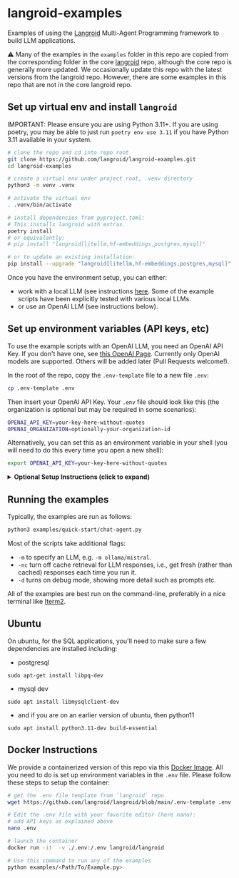 # langroid-examples


Examples of using the [Langroid](https://github.com/langroid/langroid) Multi-Agent 
Programming framework to build LLM applications.

:warning: Many of the examples in the `examples` folder in this repo are copied
from the corresponding folder in the core [langroid](https://github.com/langroid/langroid) repo, although the core repo is  generally more updated.
We occasionally update this repo with the latest versions from the langroid repo.
However, there are some examples in this repo that are not in the core langroid repo.

## Set up virtual env and install `langroid`

IMPORTANT: Please ensure you are using Python 3.11+. If you are using poetry,
you may be able to just run `poetry env use 3.11` if you have Python 3.11 available in your system.


```bash
# clone the repo and cd into repo root
git clone https://github.com/langroid/langroid-examples.git
cd langroid-examples

# create a virtual env under project root, .venv directory
python3 -m venv .venv

# activate the virtual env
. .venv/bin/activate

# install dependencies from pyproject.toml:
# This installs langroid with extras.
poetry install 
# or equivalently:
# pip install "langroid[litellm,hf-embeddings,postgres,mysql]"

# or to update an existing installation:
pip install --upgrade "langroid[litellm,hf-embeddings,postgres,mysql]"
```

Once you have the environment setup, you can either:
- work with a local LLM (see instructions [here](https://langroid.github.io/langroid/tutorials/local-llm-setup/).
  Some of the example scripts have been explicitly tested with various local LLMs.
- or use an OpenAI LLM (see instructions below).


## Set up environment variables (API keys, etc)

To use the example scripts with an OpenAI LLM, you need an OpenAI API Key.
If you don't have one, see [this OpenAI Page](https://help.openai.com/en/collections/3675940-getting-started-with-openai-api).
Currently only OpenAI models are supported. Others will be added later
(Pull Requests welcome!).

In the root of the repo, copy the `.env-template` file to a new file `.env`:
```bash
cp .env-template .env
```
Then insert your OpenAI API Key.
Your `.env` file should look like this (the organization is optional but may be
required in some scenarios):
```bash
OPENAI_API_KEY=your-key-here-without-quotes
OPENAI_ORGANIZATION=optionally-your-organization-id
````

Alternatively, you can set this as an environment variable in your shell
(you will need to do this every time you open a new shell):
```bash
export OPENAI_API_KEY=your-key-here-without-quotes
```

<details>
<summary><b>Optional Setup Instructions (click to expand) </b></summary>

- **Qdrant** Vector Store API Key, URL. This is only required if you want to use Qdrant cloud.
  You can sign up for a free 1GB account at [Qdrant cloud](https://cloud.qdrant.io).
  If you skip setting up these, Langroid will use Qdrant in local-storage mode.
  Alternatively [Chroma](https://docs.trychroma.com/) is also currently supported.
  We use the local-storage version of Chroma, so there is no need for an API key.
  Langroid uses Qdrant by default.
- **Redis** Password, host, port: This is optional, and only needed to cache LLM API responses
  using Redis Cloud. Redis [offers](https://redis.com/try-free/) a free 30MB Redis account
  which is more than sufficient to try out Langroid and even beyond.
  If you don't set up these, Langroid will use a pure-python
  Redis in-memory cache via the [Fakeredis](https://fakeredis.readthedocs.io/en/latest/) library.
- **Momento** Serverless Caching of LLM API responses (as an alternative to Redis).
  To use Momento instead of Redis:
  - enter your Momento Token in the `.env` file, as the value of `MOMENTO_AUTH_TOKEN` (see example file below),
  - in the `.env` file set `CACHE_TYPE=momento` (instead of `CACHE_TYPE=redis` which is the default).
- **GitHub** Personal Access Token (required for apps that need to analyze git
  repos; token-based API calls are less rate-limited). See this
  [GitHub page](https://docs.github.com/en/authentication/keeping-your-account-and-data-secure/managing-your-personal-access-tokens).
- **Google Custom Search API Credentials:** Only needed to enable an Agent to use the `GoogleSearchTool`.
  To use Google Search as an LLM Tool/Plugin/function-call,
  you'll need to set up
  [a Google API key](https://developers.google.com/custom-search/v1/introduction#identify_your_application_to_google_with_api_key),
  then [setup a Google Custom Search Engine (CSE) and get the CSE ID](https://developers.google.com/custom-search/docs/tutorial/creatingcse).
  (Documentation for these can be challenging, we suggest asking GPT4 for a step-by-step guide.)
  After obtaining these credentials, store them as values of
  `GOOGLE_API_KEY` and `GOOGLE_CSE_ID` in your `.env` file.
  Full documentation on using this (and other such "stateless" tools) is coming soon, but
  in the meantime take a peek at the test
  [`tests/main/test_google_search_tool.py`](tests/main/test_google_search_tool.py) to see how to use it.


If you add all of these optional variables, your `.env` file should look like this:
```bash
OPENAI_API_KEY=your-key-here-without-quotes
GITHUB_ACCESS_TOKEN=your-personal-access-token-no-quotes
CACHE_TYPE=redis # or momento
REDIS_PASSWORD=your-redis-password-no-quotes
REDIS_HOST=your-redis-hostname-no-quotes
REDIS_PORT=your-redis-port-no-quotes
MOMENTO_AUTH_TOKEN=your-momento-token-no-quotes # instead of REDIS* variables
QDRANT_API_KEY=your-key
QDRANT_API_URL=https://your.url.here:6333 # note port number must be included
GOOGLE_API_KEY=your-key
GOOGLE_CSE_ID=your-cse-id
```
</details>

## Running the examples

Typically, the examples are run as follows:

```bash
python3 examples/quick-start/chat-agent.py
```
Most of the scripts take additional flags:

- `-m` to specify an LLM, e.g. `-m ollama/mistral`.
- `-nc` turn off cache retrieval for LLM responses, 
    i.e., get fresh (rather than cached) responses each time you run it.
- `-d` turns on debug mode, showing more detail such as prompts etc.

All of the examples are best run on the command-line, preferably in a nice
terminal like [Iterm2](https://iterm2.com/).


## Ubuntu
On ubuntu, for the SQL applications, you'll need to make sure a few dependencies are installed including:

- postgresql
```
sudo apt-get install libpq-dev
```
- mysql dev
```
sudo apt install libmysqlclient-dev
```
- and if you are on an earlier version of ubuntu, then python11
```
sudo apt install python3.11-dev build-essential
```

## Docker Instructions

We provide a containerized version of this repo via this [Docker Image](https://hub.docker.com/r/langroid/langroid).
All you need to do is set up environment variables in the `.env` file.
Please follow these steps to setup the container:

```bash
# get the .env file template from `langroid` repo
wget https://github.com/langroid/langroid/blob/main/.env-template .env

# Edit the .env file with your favorite editor (here nano):
# add API keys as explained above
nano .env

# launch the container
docker run -it  -v ./.env:/.env langroid/langroid

# Use this command to run any of the examples
python examples/<Path/To/Example.py> 
``` 
</details>
